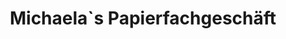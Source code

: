---
title: "Michaela`s Papierfachgeschäft"
url: /graz/michaela-s-papierfachgeschaeft/
shop: Schreibwaren
---